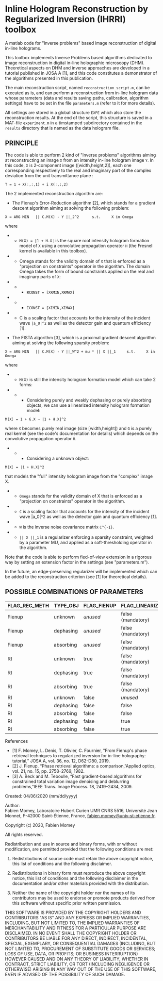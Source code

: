 # Inline Hologram Reconstruction by Regularized Inversion (IHRRI) toolbox
A matlab code for "inverse problems" based image reconstruction of digital in-line holograms. 

This toolbox implements Inverse Problems based algorithms dedicated to image reconstruction in digital in-line holographic microscopy (DHM). Theoretical aspects on DHM and inverse approaches are developed in a tutorial published in JOSA A [1], and this code constitutes a  demonstrator of the algorithms presented in this publication.

The main reconstruction script, named `reconstruction_script.m`, can be executed as is, and can perform a reconstruction from in-line hologram data whose parameters (data and results saving paths, calibration, algorithm settings) have to be set in the file `parameters.m` (refer to it for more details).

All settings are stored in a global structure `EXPE` which also store the reconstruction results. At the end of the script, this structure is saved in a MAT-file `experiment.m` in a timstamped subdirectory contained in the `results` directory that is named as the data hologram file.

PRINCIPLE
--

The code is able to perform 2 kind of "Inverse problems" algorithms aiming at reconstructing an image `X` from an intensity in-line hologram  image `Y`. In this code, `X` is 2-component image ([width,height,2]), each one corresponding respectively to the real and imaginary part of the complex deviation from the unit transmittance plane :

`T = 1 + X(:,:,1) + i X(:,:,2)`

The 2 implemented reconstruction algorithm are:

* The Fienup's Error-Reduction algorithm [2], which stands for a gradient descent algorithm aiming at solving the following problem:

`X = ARG MIN   || C.M(X) - Y ||_2^2	     s.t.     X in Omega`

where

- -  `M(X) = |1 + H.X|` is the square root intensity hologram formation model of `X` using a convolutive propagation operator `H` (the Fresnel kernel is available in this toolbox).

- -   Omega stands for the validity domain of `X` that is enforced as a "projection on constraints" operator in the algorithm. The domain Omega takes the form of bound constraints applied on the real and imaginary parts of `X`:

- - - `RCONST = [XRMIN,XRMAX]`

- - - `ICONST = [XIMIN,XIMAX]`

- - C is a scaling factor that accounts for the intensity of the incident wave `|a_0|^2` as well as the detector gain and quantum efficiency [1].

- The FISTA algorithm [3], which is a proximal gradient descent algorithm aiming at solving the following sparsity problem:

`X = ARG MIN   || C.M(X) - Y ||_W^2 + mu * || X ||_1     s.t.     X in Omega`

where

- - `M(X)` is still the intensity hologram formation model which can take 2 forms:

- - - Considering purely and weakly dephasing or purely absorbing objects, we can use a linearized intensity hologram formation model:

`M(X) = 1 + G.X ~ |1 + H.X|^2 `

where `X` becomes purely real image (size [width,height]) and `G` is a purely real kernel (see the code's documentation for details) which depends on the convolutive propagation operator `H`.

- - - Considering a unknown object:

`M(X) = |1 + H.X|^2`

that models the "full" intensity hologram image from the "complex" image X.

- - `Omega` stands for the validity domain of X that is enforced as a "projection on constraints" operator in the algorithm.

- - `C` is a scaling factor that accounts for the intensity of the incident wave |a_0|^2 as well as the detector gain and quantum efficiency [1].

- - `W` is the inverse noise covariance matrix `C^{-1}`.

- - `|| X ||_1` is a regularizer enforcing a sparsity constraint, weighted by a parameter MU, and applied as a soft-thresholding operator in the algorithm.

Note that the code is able to perform fied-of-view extension in a rigorous way by setting an extension factor in the settings (see "parameters.m").

In the future, an edge-preserving regularizer will be implemented which can be added to the reconstruction criterion (see [1] for theoretical details).

POSSIBLE COMBINATIONS OF PARAMETERS
--

| FLAG_REC_METH  | TYPE_OBJ | FLAG_FIENUP  | FLAG_LINEARIZE  | REAL_CONSTRAINT  | IMAG_CONSTRAINT  |
| ------------ | ------------ | ------------ | ------------ | ------------ | ------------ |
| Fienup  | unknown  | *unused*  | false (mandatory)  | [-2,0] (default) | [-1,1] (default)  |
| Fienup  | dephasing  | *unused*  | false (mandatory)  | [0,0] (forced)  | [-1,1] (default)  |
| Fienup  | absorbing  | *unused*  | false (mandatory)  | [-1,0] (default)  | [0,0] (forced) |
| RI | unknown  | true | false (mandatory)  | [-2,0] (default) | [-1,1] (default)  |
| RI  | dephasing  | true | false (mandatory)  |  [0,0] (forced)  | [-1,1] (default)  |
| RI  | absorbing  | true | false (mandatory)  |  [-1,0] (default)  | [0,0] (forced) |
| RI | unknown  | false | *unused*  | [-2,0] (default) | [-1,1] (default)  |
| RI  | dephasing  | false | false |  [0,0] (forced)  | [-1,1] (default)  |
| RI  | absorbing  | false | false |  [-1,0] (default)  | [0,0] (forced) |
| RI  | dephasing  | false | true |  *unused*  | [-1,1] (default)  |
| RI  | absorbing  | false | true |  [-1,0] (default)  | *unused* |

References

- [1] F. Momey, L. Denis, T. Olivier, C. Fournier, "From Fienup's phase retrieval techniques to regularized inversion for  in-line holography: tutorial," JOSA A, vol. 36, no. 12, D62-D80, 2019.
- [2] J. Fienup, “Phase retrieval algorithms: a comparison,”Applied optics, vol. 21, no. 15, pp. 2758–2769, 1982.
- [3]  A. Beck and M. Teboulle, “Fast gradient-based algorithms for constrained total variation image denoising and deblurring problems,”IEEE Trans. Image Process. 18, 2419–2434, 2009.

Created: 04/06/2020 (mm/dd/yyyy)

Author:   
Fabien Momey,
Laboratoire Hubert Curien UMR CNRS 5516,
Université Jean Monnet,
F-42000 Saint-Étienne,
France, fabien.momey@univ-st-etienne.fr.

Copyright (c) 2020, Fabien Momey

All rights reserved.

Redistribution and use in source and binary forms, with or without
modification, are permitted provided that the following conditions are met:

1. Redistributions of source code must retain the above copyright notice, this
   list of conditions and the following disclaimer.

2. Redistributions in binary form must reproduce the above copyright notice,
   this list of conditions and the following disclaimer in the documentation
   and/or other materials provided with the distribution.

3. Neither the name of the copyright holder nor the names of its
   contributors may be used to endorse or promote products derived from
   this software without specific prior written permission.

THIS SOFTWARE IS PROVIDED BY THE COPYRIGHT HOLDERS AND CONTRIBUTORS "AS IS"
AND ANY EXPRESS OR IMPLIED WARRANTIES, INCLUDING, BUT NOT LIMITED TO, THE
IMPLIED WARRANTIES OF MERCHANTABILITY AND FITNESS FOR A PARTICULAR PURPOSE ARE
DISCLAIMED. IN NO EVENT SHALL THE COPYRIGHT HOLDER OR CONTRIBUTORS BE LIABLE
FOR ANY DIRECT, INDIRECT, INCIDENTAL, SPECIAL, EXEMPLARY, OR CONSEQUENTIAL
DAMAGES (INCLUDING, BUT NOT LIMITED TO, PROCUREMENT OF SUBSTITUTE GOODS OR
SERVICES; LOSS OF USE, DATA, OR PROFITS; OR BUSINESS INTERRUPTION) HOWEVER
CAUSED AND ON ANY THEORY OF LIABILITY, WHETHER IN CONTRACT, STRICT LIABILITY,
OR TORT (INCLUDING NEGLIGENCE OR OTHERWISE) ARISING IN ANY WAY OUT OF THE USE
OF THIS SOFTWARE, EVEN IF ADVISED OF THE POSSIBILITY OF SUCH DAMAGE.

